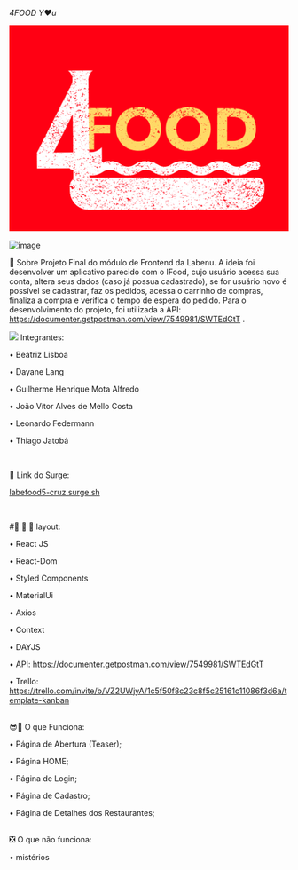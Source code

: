*4FOOD Y♥u*

<img src='https://github.com/future4code/cruz-labe-food5/blob/master/src/assets/logofourfood.png?raw=true' />

![image](https://user-images.githubusercontent.com/77943169/116927678-5afffc00-ac32-11eb-87d1-aab6e7a5d162.png)

📝️ Sobre 
Projeto Final do módulo de Frontend da Labenu. 
A ideia foi desenvolver um aplicativo parecido com o IFood, cujo usuário acessa sua conta, altera seus dados (caso já possua cadastrado), se for usuário novo é possível se cadastrar, faz os pedidos, acessa o carrinho de compras, finaliza a compra e verifica o tempo de espera do pedido. 
Para o desenvolvimento do projeto, foi utilizada a API: https://documenter.getpostman.com/view/7549981/SWTEdGtT .



<img src= 'https://vocesa.abril.com.br/wp-content/uploads/2021/03/vcsa274_ti_tt.png' width='55px'/> Integrantes:

• Beatriz Lisboa

• Dayane Lang

• Guilherme Henrique Mota Alfredo

• João Vítor Alves de Mello Costa

• Leonardo Federmann

• Thiago Jatobá

</br>

🔗 Link do Surge:</br>

<a href="labefood5-cruz.surge.sh">labefood5-cruz.surge.sh</a>

</br>

#🎨 🧑 🎨 layout:

• React JS

• React-Dom

• Styled Components 

• MaterialUi 

• Axios

• Context

• DAYJS

• API: https://documenter.getpostman.com/view/7549981/SWTEdGtT

• Trello: https://trello.com/invite/b/VZ2UWjyA/1c5f50f8c23c8f5c25161c11086f3d6a/template-kanban
</br>
</br>

😎🌟 O que Funciona:

• Página de Abertura (Teaser);

• Página HOME;

• Página de Login;

• Página de Cadastro;

• Página de Detalhes dos Restaurantes;


</br>
❎ O que não funciona:

• mistérios
